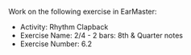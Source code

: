 Work on the following exercise in EarMaster:
- Activity: Rhythm Clapback
- Exercise Name: 2/4 - 2 bars: 8th & Quarter notes
- Exercise Number: 6.2
